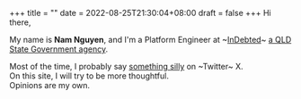 +++
title =  ""
date = 2022-08-25T21:30:04+08:00
draft = false
+++
Hi there,

My name is **Nam Nguyen**, and I'm a Platform Engineer at ~[InDebted](https://www.linkedin.com/company/indebted/about)~ [a QLD State Government agency](https://www.google.com/search?hl=en&q=qld%20state%20goverment%20agency).

Most of the time, I probably say [something silly](https://x.com/namnd_) on ~Twitter~ X.\
On this site, I will try to be more thoughtful.\
Opinions are my own.

